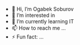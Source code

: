  - 👋 Hi, I’m Ogabek Soburov
- 👀 I’m interested in 
- 🌱 I’m currently learning IT
- 📫 How to reach me ...
- ⚡ Fun fact: ... 

<!---
Ogabek11/Ogabek11 is a ✨ special ✨ repository because its `README.md` (this file) appears on your GitHub profile.
You can click the Preview link to take a look at your changes.
--->

